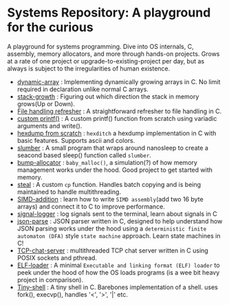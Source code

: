 # Systems Repository: A playground for the curious

A playground for systems programming. Dive into OS internals, C, assembly, memory allocators, and more through hands-on projects.
Grows at a rate of one project or upgrade-to-existing-project per day, but as always is subject to the irregularities of human existence. 

- [dynamic-array](./dynamic-array/) : Implementing dynamically growing arrays in C. No limit required in declaration unlike normal C arrays.
- [stack-growth](./stack-growth/) : Figuring out which direction the stack in memory grows(Up or Down).
- [File handling refresher](./FileHandling/) : A straightforward refresher to file handling in C.
- [custom printf()](./custom-printf/) : A custom printf() function from scratch using variadic arguments and write().
- [hexdump from scratch](./hexdump-II/) : `hexditch` a hexdump implementation in C with basic features. Supports ascii and colors.
- [slumber](./slumber/) : A small program that wraps around nanosleep to create a seacond based sleep() function called `slumber`.
- [bump-allocator](./baby_malloc/) :  `baby_malloc()`, a simulation(?) of how memory management works under the hood. Good project to get started with memory. 
- [steal](./steal/) : A custom `cp` function. Handles batch copying and is being maintained to handle multithreading.
- [SIMD-addition](./SIMD-addition/) : learn how to write `SIMD assembly`(add two 16 byte arrays) and connect it to C to improve performance.
- [signal-logger](./signal-logger/) : log signals sent to the terminal, learn about signals in C
- [json-parse](./json-parser/) : JSON parser written in C, designed to help understand how JSON parsing works under the hood using a `deterministic finite automaton (DFA)` style `state machine` approach. Learn state machines in C!
- [TCP-chat-server](./TCP-chat-server/) : multithreaded TCP chat server written in C using POSIX sockets and pthread.
- [ELF-loader](./ELF-loader/) : A minimal `Executable and linking format (ELF) loader` to peek under the hood of how the OS loads programs (is a wee bit heavy project in comparison).
- [Tiny-shell](./toy-shell/) : A tiny shell in C. Barebones implementation of a shell. uses fork(), execvp(), handles '<', '>', '|' etc.